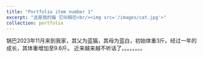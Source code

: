 ```yaml
---
title: "Portfolio item number 1"
excerpt: "这是我的猫 它叫锅巴<br/><img src='/images/cat.jpg'>"
collection: portfolio
---
```


锅巴2023年11月来到我家，其父为蓝猫，其母为蓝白，初始体重3斤。经过一年的成长，其体重增加至9.6斤。
近来越来越不听话了。。。。。。。。
